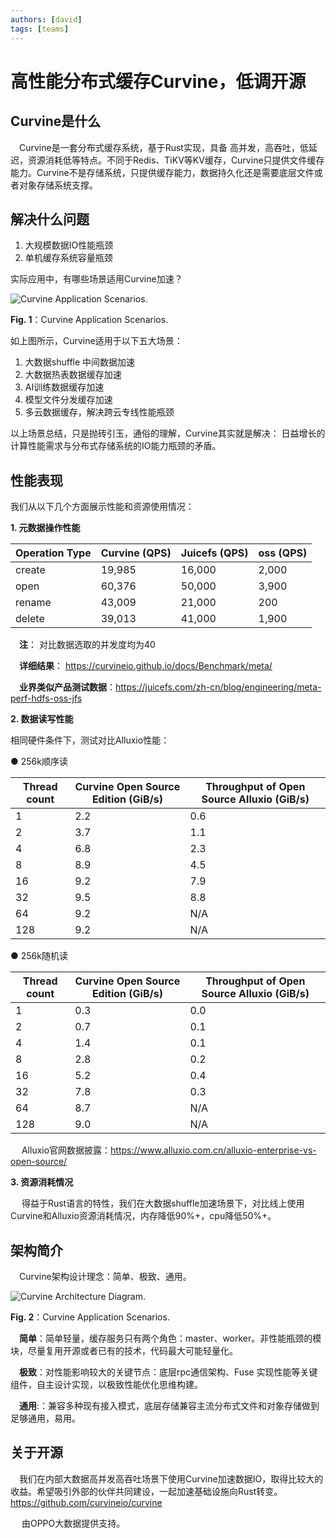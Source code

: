 ```yaml
---
authors: [david]
tags: [teams]
---
```


# 高性能分布式缓存Curvine，低调开源

## Curvine是什么
&emsp;Curvine是一套分布式缓存系统，基于Rust实现，具备 高并发，高吞吐，低延迟，资源消耗低等特点。不同于Redis、TiKV等KV缓存，Curvine只提供文件缓存能力。Curvine不是存储系统，只提供缓存能力，数据持久化还是需要底层文件或者对象存储系统支撑。

## 解决什么问题

1. 大规模数据IO性能瓶颈
2. 单机缓存系统容量瓶颈

实际应用中，有哪些场景适用Curvine加速？

<div style={{ textAlign: 'center' }}>
  <img src={require("./Curvine-application.png").default} alt="Curvine Application Scenarios." style={{ width: '80%', maxWidth: '800px' }}></img>
  <p style={{ fontSize: '0.8em', color: '#666', marginTop: '8px' }}>
    <b>Fig. 1</b>：Curvine Application Scenarios.
  </p>
</div>

如上图所示，Curvine适用于以下五大场景：

1. 大数据shuffle 中间数据加速
2. 大数据热表数据缓存加速
3. AI训练数据缓存加速
4. 模型文件分发缓存加速
5. 多云数据缓存，解决跨云专线性能瓶颈

以上场景总结，只是抛砖引玉，通俗的理解，Curvine其实就是解决： 日益增长的计算性能需求与分布式存储系统的IO能力瓶颈的矛盾。

## 性能表现

我们从以下几个方面展示性能和资源使用情况：

**1. 元数据操作性能**
<!-- 表格区 -->
   <table>
  <thead>
    <tr style={{ backgroundColor: '#2ecc71', color: 'white' }}>
      <th>Operation Type</th>
      <th>Curvine (QPS)</th>
      <th>Juicefs (QPS)</th>
      <th>oss (QPS)</th>
    </tr>
  </thead>
  <tbody>
    <tr>
      <td>create</td>
      <td style={{ textAlign: 'right' }}>19,985</td>
      <td style={{ textAlign: 'right' }}>16,000</td>
      <td style={{ textAlign: 'right' }}>2,000</td>
    </tr>
    <tr>
      <td>open</td>
      <td style={{ textAlign: 'right' }}>60,376</td>
      <td style={{ textAlign: 'right' }}>50,000</td>
      <td style={{ textAlign: 'right' }}>3,900</td>
    </tr>
    <tr>
      <td>rename</td>
      <td style={{ textAlign: 'right' }}>43,009</td>
      <td style={{ textAlign: 'right' }}>21,000</td>
      <td style={{ textAlign: 'right' }}>200</td>
    </tr>
    <tr>
      <td>delete</td>
      <td style={{ textAlign: 'right' }}>39,013</td>
      <td style={{ textAlign: 'right' }}>41,000</td>
      <td style={{ textAlign: 'right' }}>1,900</td>
    </tr>
  </tbody>
</table>

&emsp;**注**： 对比数据选取的并发度均为40

&emsp;**详细结果**： https://curvineio.github.io/docs/Benchmark/meta/

&emsp;**业界类似产品测试数据**：https://juicefs.com/zh-cn/blog/engineering/meta-perf-hdfs-oss-jfs


**2. 数据读写性能**

相同硬件条件下，测试对比Alluxio性能：

● 256k顺序读
  <!-- 表格区 -->
  <table style={{ width: '100%', borderCollapse: 'collapse' }}>
    <thead>
      <tr style={{ backgroundColor: '#2ecc71', color: 'white' }}>
        <th>Thread count</th>
        <th>Curvine Open Source Edition (GiB/s)</th>
        <th>Throughput of Open Source Alluxio (GiB/s)</th>
      </tr>
    </thead>
    <tbody>
      <!-- 数据行模板 -->
      <tr style={{ borderBottom: '1px solid #e1e4e8' }}>
        <td style={{ textAlign: 'right' }}>1</td>
        <td style={{ textAlign: 'right' }}>2.2</td>
        <td style={{ textAlign: 'right' }}>0.6</td>
      </tr>
      <tr style={{ borderBottom: '1px solid #e1e4e8' }}>
        <td style={{ textAlign: 'right' }}>2</td>
        <td style={{ textAlign: 'right' }}>3.7</td>
        <td style={{ textAlign: 'right' }}>1.1</td>
      </tr>
      <tr style={{ borderBottom: '1px solid #e1e4e8' }}>
        <td style={{ textAlign: 'right' }}>4</td>
        <td style={{ textAlign: 'right' }}>6.8</td>
        <td style={{ textAlign: 'right' }}>2.3</td>
      </tr>
      <tr style={{ borderBottom: '1px solid #e1e4e8' }}>
        <td style={{ textAlign: 'right' }}>8</td>
        <td style={{ textAlign: 'right' }}>8.9</td>
        <td style={{ textAlign: 'right' }}>4.5</td>
      </tr>
      <tr style={{ borderBottom: '1px solid #e1e4e8' }}>
        <td style={{ textAlign: 'right' }}>16</td>
        <td style={{ textAlign: 'right' }}>9.2</td>
        <td style={{ textAlign: 'right' }}>7.9</td>
      </tr>
      <tr style={{ borderBottom: '1px solid #e1e4e8' }}>
        <td style={{ textAlign: 'right' }}>32</td>
        <td style={{ textAlign: 'right' }}>9.5</td>
        <td style={{ textAlign: 'right' }}>8.8</td>
      </tr>
      <tr style={{ borderBottom: '1px solid #e1e4e8' }}>
        <td style={{ textAlign: 'right' }}>64</td>
        <td style={{ textAlign: 'right' }}>9.2</td>
        <td style={{ textAlign: 'right' }}>N/A</td>
      </tr>
      <tr style={{ borderBottom: '1px solid #e1e4e8' }}>
        <td style={{ textAlign: 'right' }}>128</td>
        <td style={{ textAlign: 'right' }}>9.2</td>
        <td style={{ textAlign: 'right' }}>N/A</td>
      </tr>
    </tbody>
  </table>
  
● 256k随机读
<!-- 表格区 -->
  <table style={{ width: '100%', borderCollapse: 'collapse' }}>
    <thead>
      <tr style={{ backgroundColor: '#2ecc71', color: 'white' }}>
        <th>Thread count</th>
        <th>Curvine Open Source Edition (GiB/s)</th>
        <th>Throughput of Open Source Alluxio (GiB/s)</th>
      </tr>
    </thead>
    <tbody>
      <!-- 数据行模板 -->
      <tr style={{ borderBottom: '1px solid #e1e4e8' }}>
        <td style={{ textAlign: 'right' }}>1</td>
        <td style={{ textAlign: 'right' }}>0.3</td>
        <td style={{ textAlign: 'right' }}>0.0</td>
      </tr>
      <tr style={{ borderBottom: '1px solid #e1e4e8' }}>
        <td style={{ textAlign: 'right' }}>2</td>
        <td style={{ textAlign: 'right' }}>0.7</td>
        <td style={{ textAlign: 'right' }}>0.1</td>
      </tr>
      <tr style={{ borderBottom: '1px solid #e1e4e8' }}>
        <td style={{ textAlign: 'right' }}>4</td>
        <td style={{ textAlign: 'right' }}>1.4</td>
        <td style={{ textAlign: 'right' }}>0.1</td>
      </tr>
      <tr style={{ borderBottom: '1px solid #e1e4e8' }}>
        <td style={{ textAlign: 'right' }}>8</td>
        <td style={{ textAlign: 'right' }}>2.8</td>
        <td style={{ textAlign: 'right' }}>0.2</td>
      </tr>
      <tr style={{ borderBottom: '1px solid #e1e4e8' }}>
        <td style={{ textAlign: 'right' }}>16</td>
        <td style={{ textAlign: 'right' }}>5.2</td>
        <td style={{ textAlign: 'right' }}>0.4</td>
      </tr>
      <tr style={{ borderBottom: '1px solid #e1e4e8' }}>
        <td style={{ textAlign: 'right' }}>32</td>
        <td style={{ textAlign: 'right' }}>7.8</td>
        <td style={{ textAlign: 'right' }}>0.3</td>
      </tr>
      <tr style={{ borderBottom: '1px solid #e1e4e8' }}>
        <td style={{ textAlign: 'right' }}>64</td>
        <td style={{ textAlign: 'right' }}>8.7</td>
        <td style={{ textAlign: 'right' }}>N/A</td>
      </tr>
      <tr style={{ borderBottom: '1px solid #e1e4e8' }}>
        <td style={{ textAlign: 'right' }}>128</td>
        <td style={{ textAlign: 'right' }}>9.0</td>
        <td style={{ textAlign: 'right' }}>N/A</td>
      </tr>
    </tbody>
  </table>

&emsp; Alluxio官网数据披露：https://www.alluxio.com.cn/alluxio-enterprise-vs-open-source/


**3. 资源消耗情况**

&emsp; 得益于Rust语言的特性，我们在大数据shuffle加速场景下，对比线上使用Curvine和Alluxio资源消耗情况，内存降低90%+，cpu降低50%+。
 
## 架构简介

&emsp;Curvine架构设计理念：简单、极致、通用。


<div style={{ textAlign: 'center' }}>
  <img src={require("./Curvine-architechure.png").default} alt="Curvine Architecture Diagram." style={{ width: '80%', maxWidth: '800px' }}></img>
  <p style={{ fontSize: '0.8em', color: '#666', marginTop: '8px' }}>
    <b>Fig. 2</b>：Curvine Application Scenarios.
  </p>
</div>

&emsp;**简单**：简单轻量，缓存服务只有两个角色：master、worker。非性能瓶颈的模块，尽量复用开源或者已有的技术，代码最大可能轻量化。

&emsp;**极致**：对性能影响较大的关键节点：底层rpc通信架构、Fuse 实现性能等关键组件，自主设计实现，以极致性能优化思维构建。

&emsp;**通用**:：兼容多种现有接入模式，底层存储兼容主流分布式文件和对象存储做到足够通用，易用。

## 关于开源
&emsp;我们在内部大数据高并发高吞吐场景下使用Curvine加速数据IO，取得比较大的收益。希望吸引外部的伙伴共同建设，一起加速基础设施向Rust转变。
&emsp;https://github.com/curvineio/curvine

&emsp; 由OPPO大数据提供支持。
